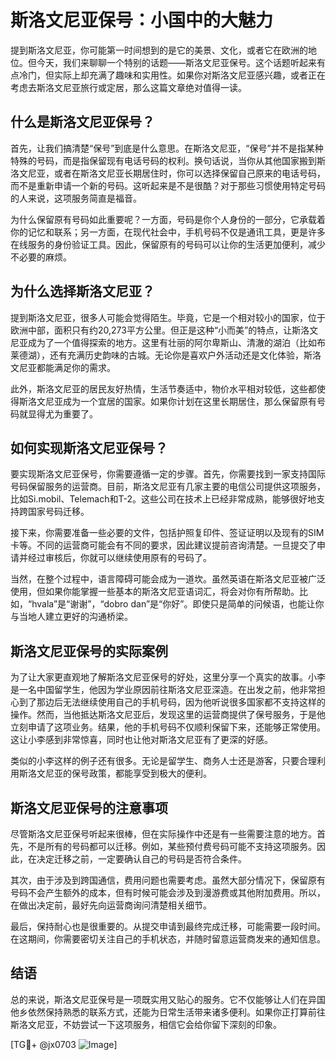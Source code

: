 # 斯洛文尼亚保号：小国中的大魅力

提到斯洛文尼亚，你可能第一时间想到的是它的美景、文化，或者它在欧洲的地位。但今天，我们来聊聊一个特别的话题——斯洛文尼亚保号。这个话题听起来有点冷门，但实际上却充满了趣味和实用性。如果你对斯洛文尼亚感兴趣，或者正在考虑去斯洛文尼亚旅行或定居，那么这篇文章绝对值得一读。

## 什么是斯洛文尼亚保号？

首先，让我们搞清楚“保号”到底是什么意思。在斯洛文尼亚，“保号”并不是指某种特殊的号码，而是指保留现有电话号码的权利。换句话说，当你从其他国家搬到斯洛文尼亚，或者在斯洛文尼亚长期居住时，你可以选择保留自己原来的电话号码，而不是重新申请一个新的号码。这听起来是不是很酷？对于那些习惯使用特定号码的人来说，这项服务简直是福音。

为什么保留原有号码如此重要呢？一方面，号码是你个人身份的一部分，它承载着你的记忆和联系；另一方面，在现代社会中，手机号码不仅是通讯工具，更是许多在线服务的身份验证工具。因此，保留原有的号码可以让你的生活更加便利，减少不必要的麻烦。

## 为什么选择斯洛文尼亚？

提到斯洛文尼亚，很多人可能会觉得陌生。毕竟，它是一个相对较小的国家，位于欧洲中部，面积只有约20,273平方公里。但正是这种“小而美”的特点，让斯洛文尼亚成为了一个值得探索的地方。这里有壮丽的阿尔卑斯山、清澈的湖泊（比如布莱德湖），还有充满历史韵味的古城。无论你是喜欢户外活动还是文化体验，斯洛文尼亚都能满足你的需求。

此外，斯洛文尼亚的居民友好热情，生活节奏适中，物价水平相对较低，这些都使得斯洛文尼亚成为一个宜居的国家。如果你计划在这里长期居住，那么保留原有号码就显得尤为重要了。

## 如何实现斯洛文尼亚保号？

要实现斯洛文尼亚保号，你需要遵循一定的步骤。首先，你需要找到一家支持国际号码保留服务的运营商。目前，斯洛文尼亚有几家主要的电信公司提供这项服务，比如Si.mobil、Telemach和T-2。这些公司在技术上已经非常成熟，能够很好地支持跨国家号码迁移。

接下来，你需要准备一些必要的文件，包括护照复印件、签证证明以及现有的SIM卡等。不同的运营商可能会有不同的要求，因此建议提前咨询清楚。一旦提交了申请并经过审核后，你就可以继续使用原有的号码了。

当然，在整个过程中，语言障碍可能会成为一道坎。虽然英语在斯洛文尼亚被广泛使用，但如果你能掌握一些基本的斯洛文尼亚语词汇，将会对你有所帮助。比如，“hvala”是“谢谢”，“dobro dan”是“你好”。即使只是简单的问候语，也能让你与当地人建立更好的沟通桥梁。

## 斯洛文尼亚保号的实际案例

为了让大家更直观地了解斯洛文尼亚保号的好处，这里分享一个真实的故事。小李是一名中国留学生，他因为学业原因前往斯洛文尼亚深造。在出发之前，他非常担心到了那边后无法继续使用自己的手机号码，因为他听说很多国家都不支持这样的操作。然而，当他抵达斯洛文尼亚后，发现这里的运营商提供了保号服务，于是他立刻申请了这项业务。结果，他的手机号码不仅顺利保留下来，还能够正常使用。这让小李感到非常惊喜，同时也让他对斯洛文尼亚有了更深的好感。

类似的小李这样的例子还有很多。无论是留学生、商务人士还是游客，只要合理利用斯洛文尼亚的保号政策，都能享受到极大的便利。

## 斯洛文尼亚保号的注意事项

尽管斯洛文尼亚保号听起来很棒，但在实际操作中还是有一些需要注意的地方。首先，不是所有的号码都可以迁移。例如，某些预付费号码可能不支持这项服务。因此，在决定迁移之前，一定要确认自己的号码是否符合条件。

其次，由于涉及到跨国通信，费用问题也需要考虑。虽然大部分情况下，保留原有号码不会产生额外的成本，但有时候可能会涉及到漫游费或其他附加费用。所以，在做出决定前，最好先向运营商询问清楚相关细节。

最后，保持耐心也是很重要的。从提交申请到最终完成迁移，可能需要一段时间。在这期间，你需要密切关注自己的手机状态，并随时留意运营商发来的通知信息。

## 结语

总的来说，斯洛文尼亚保号是一项既实用又贴心的服务。它不仅能够让人们在异国他乡依然保持熟悉的联系方式，还能为日常生活带来诸多便利。如果你正打算前往斯洛文尼亚，不妨尝试一下这项服务，相信它会给你留下深刻的印象。

[TG💪+ @jx0703 ![Image](https://github.com/user-attachments/assets/dbca1d08-cadb-493c-b0ec-ad6f7a83f270)]